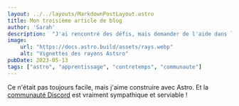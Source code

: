 ```yaml
---
layout: ../../layouts/MarkdownPostLayout.astro
title: Mon troisième article de blog
author: 'Sarah'
description:  "J'ai rencontré des défis, mais demander de l'aide dans la communauté m'a vraiment aidé !"
image: 
    url: "https://docs.astro.build/assets/rays.webp"
    alt: "Vignettes des rayons Astsro"
pubDate: 2023-05-13
tags: ["astro", "apprentissage", "contretemps", "communaute"]
---
```

Ce n'était pas toujours facile, mais j'aime construire avec Astro. Et la [communauté Discord](https://astro.build/chat) est vraiment sympathique et serviable !